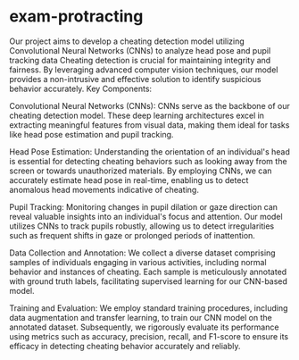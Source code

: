 # exam-protracting
Our project aims to develop a cheating detection model utilizing Convolutional Neural Networks (CNNs) to analyze head pose and pupil tracking data
Cheating detection is crucial for maintaining integrity and fairness. By leveraging advanced computer vision techniques, our model provides a non-intrusive and effective solution to identify suspicious behavior accurately.
Key Components:

Convolutional Neural Networks (CNNs): CNNs serve as the backbone of our cheating detection model. These deep learning architectures excel in extracting meaningful features from visual data, making them ideal for tasks like head pose estimation and pupil tracking.

Head Pose Estimation: Understanding the orientation of an individual's head is essential for detecting cheating behaviors such as looking away from the screen or towards unauthorized materials. By employing CNNs, we can accurately estimate head pose in real-time, enabling us to detect anomalous head movements indicative of cheating.

Pupil Tracking: Monitoring changes in pupil dilation or gaze direction can reveal valuable insights into an individual's focus and attention. Our model utilizes CNNs to track pupils robustly, allowing us to detect irregularities such as frequent shifts in gaze or prolonged periods of inattention.

Data Collection and Annotation: We collect a diverse dataset comprising samples of individuals engaging in various activities, including normal behavior and instances of cheating. Each sample is meticulously annotated with ground truth labels, facilitating supervised learning for our CNN-based model.

Training and Evaluation: We employ standard training procedures, including data augmentation and transfer learning, to train our CNN model on the annotated dataset. Subsequently, we rigorously evaluate its performance using metrics such as accuracy, precision, recall, and F1-score to ensure its efficacy in detecting cheating behavior accurately and reliably.
